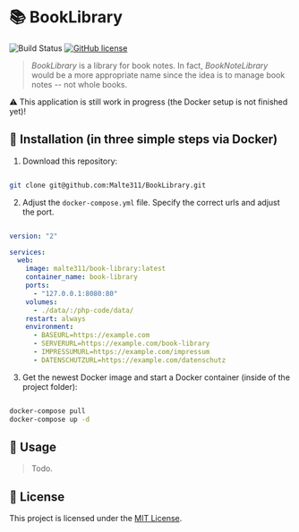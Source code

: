 # :books: BookLibrary

![Build Status](https://travis-ci.com/Malte311/BookLibrary.svg?branch=master)
[![GitHub license](https://img.shields.io/github/license/Malte311/BookLibrary)](https://github.com/Malte311/BookLibrary/blob/master/LICENSE)

> _BookLibrary_ is a library for book notes.
> In fact, _BookNoteLibrary_ would be a more appropriate name since the idea is to manage book notes -- not whole books.

:warning: This application is still work in progress (the Docker setup is not finished yet)!

## :whale: Installation (in three simple steps via Docker)

1. Download this repository:

```bash

git clone git@github.com:Malte311/BookLibrary.git

```

2. Adjust the `docker-compose.yml` file. Specify the correct urls and adjust the port.

```yaml

version: "2"

services:
  web:
    image: malte311/book-library:latest
    container_name: book-library
    ports:
      - "127.0.0.1:8080:80"
    volumes:
      - ./data/:/php-code/data/
    restart: always
    environment:
      - BASEURL=https://example.com
      - SERVERURL=https://example.com/book-library
      - IMPRESSUMURL=https://example.com/impressum
      - DATENSCHUTZURL=https://example.com/datenschutz

```

3. Get the newest Docker image and start a Docker container (inside of the project folder):

```bash

docker-compose pull
docker-compose up -d

```

## :book: Usage
> Todo.

## :page_facing_up: License

This project is licensed under the [MIT License](https://github.com/Malte311/BookLibrary/blob/master/LICENSE).
